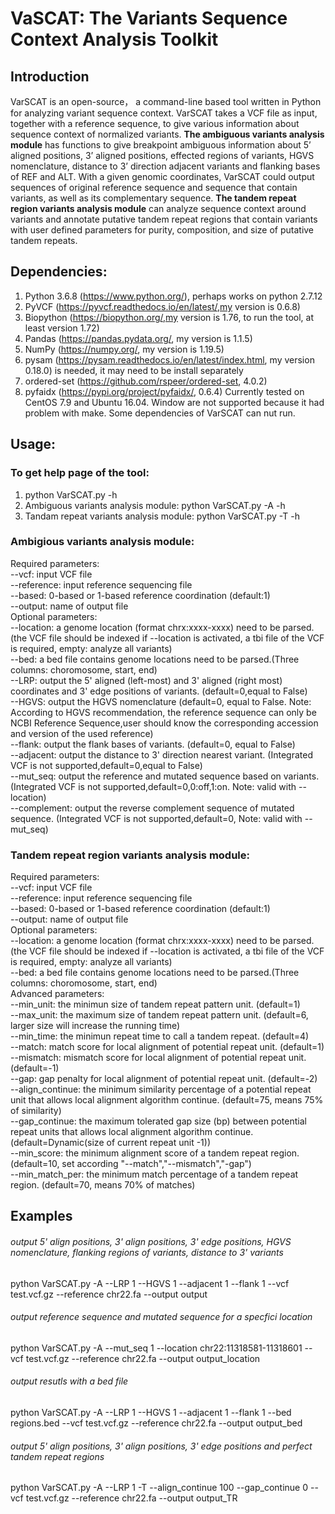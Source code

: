 # VaSCAT: The Variants Sequence Context Analysis Toolkit
## Introduction
VarSCAT is an open-source， a command-line based tool written in Python for analyzing variant sequence context. VarSCAT takes a VCF file as input, together with a reference sequence, to give various information about sequence context of normalized variants. **The ambiguous variants analysis module** has functions to give breakpoint ambiguous information about 5’ aligned positions, 3’ aligned positions, effected regions of variants, HGVS nomenclature, distance to 3’ direction adjacent variants and flanking bases of REF and ALT. With a given genomic coordinates, VarSCAT could output sequences of original reference sequence and sequence that contain variants, as well as its complementary sequence. **The tandem repeat region variants analysis module** can analyze sequence context around variants and annotate putative tandem repeat regions that contain variants with user defined parameters for purity, composition, and size of putative tandem repeats.

## Dependencies:
1. Python 3.6.8 (https://www.python.org/), perhaps works on python 2.7.12
2. PyVCF  (https://pyvcf.readthedocs.io/en/latest/,my version is 0.6.8) 
3. Biopython (https://biopython.org/,my version is 1.76, to run the tool, at least version 1.72)
4. Pandas (https://pandas.pydata.org/, my version is 1.1.5)
5. NumPy (https://numpy.org/, my version is 1.19.5)
6. pysam (https://pysam.readthedocs.io/en/latest/index.html, my version 0.18.0) is needed, it may need to be install separately
7. ordered-set (https://github.com/rspeer/ordered-set, 4.0.2)
8. pyfaidx (https://pypi.org/project/pyfaidx/, 0.6.4)
Currently tested on CentOS 7.9 and Ubuntu 16.04. Window are not supported because it had problem with make. Some dependencies of VarSCAT can nut run.

## Usage:
### To get help page of the tool: 
1. python VarSCAT.py -h
2. Ambiguous variants analysis module: python VarSCAT.py -A -h
3. Tandam repeat variants analysis module: python VarSCAT.py -T -h
### Ambigious variants analysis module:
Required parameters:<br />
--vcf: input VCF file <br />
--reference: input reference sequencing file<br />
--based: 0-based or 1-based reference coordination (default:1)<br />
--output: name of output file<br />
Optional parameters:<br />
--location: a genome location (format chrx:xxxx-xxxx) need to be parsed. (the VCF file should be indexed if --location is activated, a tbi file of the VCF is required, empty: analyze all variants)<br />
--bed: a bed file contains genome locations need to be parsed.(Three columns: choromosome, start, end)<br />
--LRP: output the 5' aligned (left-most) and 3' aligned (right most) coordinates and 3' edge positions of variants. (default=0,equal to False)<br />
--HGVS: output the HGVS nomenclature (default=0, equal to False. Note: According to HGVS recommendation, the reference sequence can only be NCBI Reference Sequence,user should know the corresponding accession and version of the used reference)<br />
--flank: output the flank bases of variants. (default=0, equal to False)<br />
--adjacent: output the distance to 3' direction nearest variant. (Integrated VCF is not supported,default=0,equal to False)<br />
--mut_seq: output the reference and mutated sequence based on variants. (Integrated VCF is not supported,default=0,0:off,1:on. Note: valid with --location)<br />
--complement: output the reverse complement sequence of mutated sequence. (Integrated VCF is not supported,default=0, Note: valid with --mut_seq)<br />

### Tandem repeat region variants analysis module:
Required parameters:<br />
--vcf: input VCF file <br />
--reference: input reference sequencing file<br />
--based: 0-based or 1-based reference coordination (default:1)<br />
--output: name of output file<br />
Optional parameters:<br />
--location: a genome location (format chrx:xxxx-xxxx) need to be parsed. (the VCF file should be indexed if --location is activated, a tbi file of the VCF is required, empty: analyze all variants)<br />
--bed: a bed file contains genome locations need to be parsed.(Three columns: choromosome, start, end)<br />
Advanced parameters:<br />
--min_unit: the minimun size of tandem repeat pattern unit. (default=1)<br />
--max_unit: the maximum size of tandem repeat pattern unit. (default=6, larger size will increase the running time)<br />
--min_time: the minimun repeat time to call a tandem repeat. (default=4) <br />
--match: match score for local alignment of potential repeat unit. (default=1)<br />
--mismatch: mismatch score for local alignment of potential repeat unit. (default=-1)<br />
--gap: gap penalty for local alignment of potential repeat unit. (default=-2)<br />
--align_continue: the minimum similarity percentage of a potential repeat unit that allows local alignment algorithm continue. (default=75, means 75% of similarity)<br />
--gap_continue: the maximum tolerated gap size (bp) between potential repeat units that allows local alignment algorithm continue. (default=Dynamic(size of current repeat unit -1))<br />
--min_score: the minimum alignment score of a tandem repeat region. (default=10, set according "--match","--mismatch","-gap")<br />
--min_match_per: the minimum match percentage of a tandem repeat region. (default=70, means 70% of matches)<br />

## Examples
###### output 5' align positions, 3' align positions, 3' edge positions, HGVS nomenclature, flanking regions of variants, distance to 3' variants
python VarSCAT.py -A --LRP 1 --HGVS 1 --adjacent 1 --flank 1 --vcf test.vcf.gz --reference chr22.fa --output output
###### output reference sequence and mutated sequence for a specfici location
python VarSCAT.py -A --mut_seq 1 --location chr22:11318581-11318601 --vcf test.vcf.gz --reference chr22.fa --output output_location
###### output resutls with a bed file
python VarSCAT.py -A --LRP 1 --HGVS 1 --adjacent 1 --flank 1 --bed regions.bed --vcf test.vcf.gz --reference chr22.fa --output output_bed
###### output 5' align positions, 3' align positions, 3' edge positions and perfect tandem repeat regions 
python VarSCAT.py -A --LRP 1 -T --align_continue 100 --gap_continue 0 --vcf test.vcf.gz --reference chr22.fa --output output_TR
       
